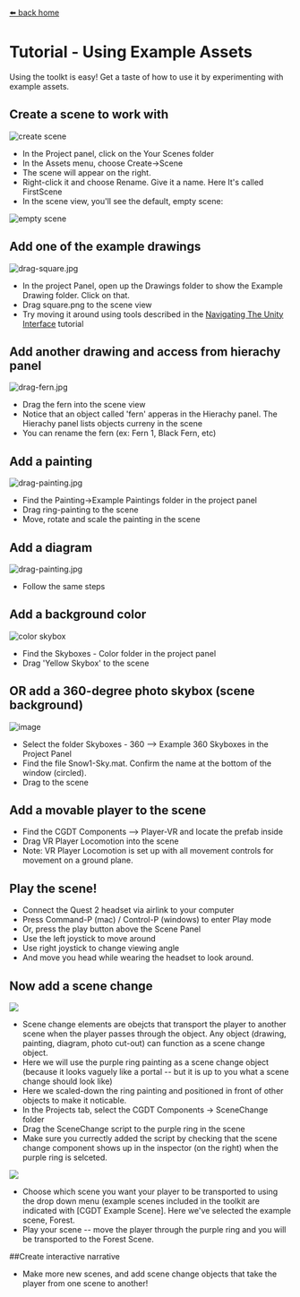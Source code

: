 [⬅️ back home](intro.html)

# Tutorial - Using Example Assets

Using the toolkt is easy! Get a taste of how to use it by experimenting with example assets.

## Create a scene to work with

![create scene](images/create-scene.jpg)

* In the Project panel, click on the Your Scenes folder
* In the Assets menu, choose Create->Scene
* The scene will appear on the right.
* Right-click it and choose Rename. Give it a name. Here It's called FirstScene
* In the scene view, you'll see the default, empty scene:

![empty scene](images/default-scene.jpg)

## Add one of the example drawings

![drag-square.jpg](images/drag-square.jpg)

* In the project Panel, open up the Drawings folder to show the Example Drawing folder. Click on that.
* Drag square.png to the scene view
* Try moving it around using tools described in the [Navigating The Unity Interface](NavigatingTheUnityInterface.md) tutorial

## Add another drawing and access from hierachy panel

![drag-fern.jpg](images/drag-fern.jpg)

* Drag the fern into the scene view
* Notice that an object called 'fern' apperas in the Hierachy panel. The Hierachy panel lists objects curreny in the scene
* You can rename the fern (ex: Fern 1, Black Fern, etc)

## Add a painting

![drag-painting.jpg](images/drag-painting.jpg)

* Find the Painting->Example Paintings folder in the project panel
* Drag ring-painting to the scene
* Move, rotate and scale the painting in the scene

## Add a diagram

![drag-painting.jpg](images/add-diagram.jpg)

* Follow the same steps

## Add a background color

![color skybox](images/add-skybox-color.jpg)

* Find the Skyboxes - Color folder in the project panel
* Drag 'Yellow Skybox' to the scene

## OR add a 360-degree photo skybox (scene background)

![image](images/skybox-360.jpg)

* Select the folder Skyboxes - 360 --> Example 360 Skyboxes in the Project Panel
* Find the file Snow1-Sky.mat. Confirm the name at the bottom of the window (circled).
* Drag to the scene

## Add a movable player to the scene

* Find the CGDT Components --> Player-VR and locate the prefab inside
* Drag VR Player Locomotion into the scene
* Note: VR Player Locomotion is set up with all movement controls for movement on a ground plane.

## Play the scene!

* Connect the Quest 2 headset via airlink to your computer
* Press Command-P (mac) / Control-P (windows) to enter Play mode
* Or, press the play button above the Scene Panel
* Use the left joystick to move around
* Use right joystick to change viewing angle
* And move you head while wearing the headset to look around.

## Now add a scene change
![](images/addscenechange.jpg)

* Scene change elements are obejcts that transport the player to another scene when the player passes through the object. Any object (drawing, painting, diagram, photo cut-out) can function as a scene change object.
* Here we will use the purple ring painting as a scene change object (because it looks vaguely like a portal -- but it is up to you what a scene change should look like)
* Here we scaled-down the ring painting and positioned in front of other objects to make it noticable. 
* In the Projects tab, select the CGDT Components -> SceneChange folder
* Drag the SceneChange script to the purple ring in the scene
* Make sure you currectly added the script by checking that the scene change component shows up in the inspector (on the right) when the purple ring is selceted.

![](images/sceneselection.jpg)

* Choose which scene you want your player to be transported to using the drop down menu (example scenes included in the toolkit are indicated with [CGDT Example Scene]. Here we've selected the example scene, Forest.
* Play your scene -- move the player through the purple ring and you will be transported to the Forest Scene.

##Create interactive narrative
* Make more new scenes, and add scene change objects that take the player from one scene to another!



